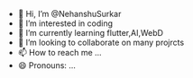 - 👋 Hi, I’m @NehanshuSurkar
- 👀 I’m interested in coding
- 🌱 I’m currently learning flutter,AI,WebD
- 💞️ I’m looking to collaborate on many projrcts 
- 📫 How to reach me ...
- 😄 Pronouns: ...

<!---
NehanshuSurkar/NehanshuSurkar is a ✨ special ✨ repository because its `README.md` (this file) appears on your GitHub profile.
You can click the Preview link to take a look at your changes.
--->
